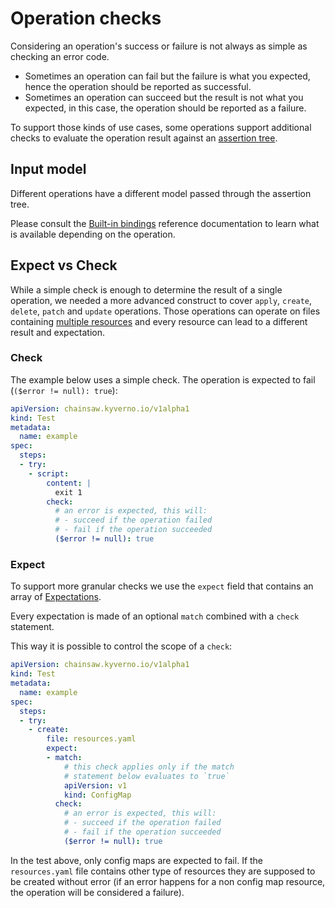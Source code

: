 # Operation checks

Considering an operation's success or failure is not always as simple as checking an error code.

- Sometimes an operation can fail but the failure is what you expected, hence the operation should be reported as successful.
- Sometimes an operation can succeed but the result is not what you expected, in this case, the operation should be reported as a failure.

To support those kinds of use cases, some operations support additional checks to evaluate the operation result against an [assertion tree](https://kyverno.github.io/kyverno-json/latest/intro/).

## Input model

Different operations have a different model passed through the assertion tree.

Please consult the [Built-in bindings](../reference/builtins.md) reference documentation to learn what is available depending on the operation.

## Expect vs Check

While a simple check is enough to determine the result of a single operation, we needed a more advanced construct to cover `apply`, `create`, `delete`, `patch` and `update` operations. Those operations can operate on files containing [multiple resources](./references.md) and every resource can lead to a different result and expectation.

### Check

The example below uses a simple check. The operation is expected to fail (`($error != null): true`):

```yaml
apiVersion: chainsaw.kyverno.io/v1alpha1
kind: Test
metadata:
  name: example
spec:
  steps:
  - try:
    - script:
        content: |
          exit 1
        check:
          # an error is expected, this will:
          # - succeed if the operation failed
          # - fail if the operation succeeded
          ($error != null): true
```

### Expect

To support more granular checks we use the `expect` field that contains an array of [Expectations](../reference/apis/chainsaw.v1alpha1.md#chainsaw-kyverno-io-v1alpha1-Expectation).

Every expectation is made of an optional `match` combined with a `check` statement.

This way it is possible to control the scope of a `check`:

```yaml
apiVersion: chainsaw.kyverno.io/v1alpha1
kind: Test
metadata:
  name: example
spec:
  steps:
  - try:
    - create:
        file: resources.yaml
        expect:
        - match:
            # this check applies only if the match
            # statement below evaluates to `true`
            apiVersion: v1
            kind: ConfigMap
          check:
            # an error is expected, this will:
            # - succeed if the operation failed
            # - fail if the operation succeeded
            ($error != null): true
```

In the test above, only config maps are expected to fail. If the `resources.yaml` file contains other type of resources they are supposed to be created without error (if an error happens for a non config map resource, the operation will be considered a failure).
